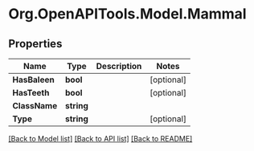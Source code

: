# Org.OpenAPITools.Model.Mammal

## Properties

Name | Type | Description | Notes
------------ | ------------- | ------------- | -------------
**HasBaleen** | **bool** |  | [optional] 
**HasTeeth** | **bool** |  | [optional] 
**ClassName** | **string** |  | 
**Type** | **string** |  | [optional] 

[[Back to Model list]](../README.md#documentation-for-models) [[Back to API list]](../README.md#documentation-for-api-endpoints) [[Back to README]](../README.md)

